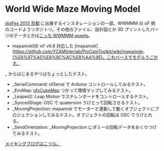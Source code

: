 World Wide Maze Moving Model
=====


[dotFes 2013 京都](http://www.dotfes.jp/2013kyoto/) に出展するインスタレーションの一部、WWMMM の oF 側のコードようリポジトリ。その他のファイル、設計図とか 3D プリントしたパーツのデータとかは[こっち WWMMM-assets](https://github.com/Katamari-Inc/WWMMM-assets)。

- mapamok08: oF v0.8 対応した [mapamok](https://github.com/YCAMInterlab/ProCamToolkit/wiki/mapamok-(%E6%97%A5%E6%9C%AC%E8%AA%9E)。これベースでモデルうごかす。

_ からはじまるやつはちょっとしたテスト。

- _SerialCommand: ofSerial で Arduino コントロールしてみるテスト。
- _EnvMap: [ofxCubeMap](https://github.com/andreasmuller/ofxCubeMap) つかって環境マップしてみるテスト。
- _Leaped2: Leap Motion でスチレンボードをコントロールするテスト。
- _SyncedStage: OSC で quaternion うけとって回転させるテスト。
- _MovingProjection: mapamok でモーターと連動して動くオブジェクトにプロジェクションしてみるテスト。オブジェクトの回転は OSC でうけとれる。
- _SendOrientation: _MovingProjection にダミーの回転データをおくりつけてみるテスト。

[メイキングブログはこつら。](http://mowwmmm.tumblr.com/)
